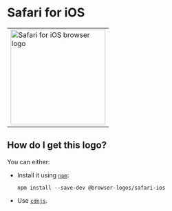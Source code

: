 # Safari for iOS

<table>
    <tr height=230>
        <td>
            <a href="https://github.com/alrra/browser-logos/tree/074621190550debc2c116989bccafa673a1b73df/src/safari-ios">
                <img width=220 src="https://raw.githubusercontent.com/alrra/browser-logos/074621190550debc2c116989bccafa673a1b73df/src/safari-ios/safari-ios.svg?sanitize=true" alt="Safari for iOS browser logo">
            </a>
        </td>
    </tr>
</table>

## How do I get this logo?

You can either:

* Install it using [`npm`][npm]:

  `npm install --save-dev @browser-logos/safari-ios`

* Use [`cdnjs`][cdnjs].

<!-- Link labels: -->

[cdnjs]: https://cdnjs.com/libraries/browser-logos
[npm]: https://www.npmjs.com/
